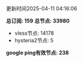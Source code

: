 更新时间2025-04-11 04:16:06

**总订阅: 159**
**总节点: 33980**
- vless节点: 14178
- hysteria2节点: 5

**google ping有效节点: 238**
